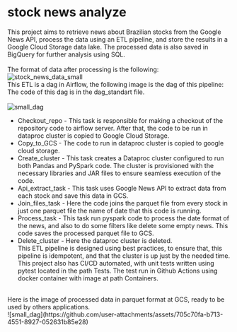 # stock news analyze
This project aims to retrieve news about Brazilian stocks from the Google News API, process the data using an ETL pipeline, and store the results in a Google Cloud Storage data lake. The processed data is also saved in BigQuery for further analysis using SQL.<br>
<br>
The format of data after processing is the following: <br>
![stock_news_data_small](https://github.com/user-attachments/assets/5bdec10a-5950-4f83-bb5d-a5da326074d2)
<br>
This ETL is a dag in Airflow, the following image is the dag of this pipeline: The code of this dag is in the dag_standart file. <br>
<br>
 ![small_dag](https://github.com/user-attachments/assets/705c70fa-b713-4551-8927-052631b85e28)
<br>
- Checkout_repo - This task is responsible for making a checkout of the repository code to airflow server. After that, the code to be run 
 in dataproc cluster is copied to Google Cloud Storage.<br>
- Copy_to_GCS - The code to run in dataproc cluster is copied to google cloud storage.<br>
- Create_cluster - This task creates a Dataproc cluster configured to run both Pandas and PySpark code. 
 The cluster is provisioned with the necessary libraries and JAR files to ensure seamless execution of the code.<br>
- Api_extract_task - This task uses Google News API to extract data from each stock and save this data in GCS.<br>
- Join_files_task - Here the code joins the parquet file from every stock in just one parquet file the name of date that this code is running.<br>
- Process_task - This task run pyspark code to process the date format of the news, and also to do some filters like delete some empty news.
This code saves the processed parquet file to GCS.<br>
- Delete_cluster - Here the dataproc cluster is deleted.<br>
This ETL pipeline is designed using best practices, to ensure that, this pipeline is idempotent, and that the cluster is up just by the needed time.
This project also has CI/CD automated, with unit tests written using pytest located in the path Tests. The test run in Github Actions using docker container 
with image at path Containers.<br>
<br>
<!--![small_gcs](https://github.com/user-attachments/assets/54e417be-3204-4642-8ac8-bcb697bf5869)-->
Here is the image of processed data in parquet format at GCS, ready to be used by others applications.<br>
 ![small_dag](https://github.com/user-attachments/assets/705c70fa-b713-4551-8927-052631b85e28)

  <!--imagem das saidas do projeto(parquet no gcs, tabela do bigquery e gráfico com os dados) -->



